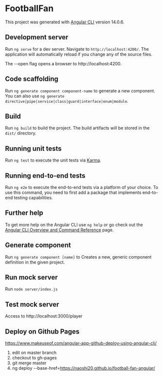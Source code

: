 # FootballFan

This project was generated with [Angular CLI](https://github.com/angular/angular-cli) version 14.0.6.

## Development server

Run `ng serve` for a dev server. Navigate to `http://localhost:4200/`. The application will automatically reload if you change any of the source files.

The --open flag opens a browser to http://localhost:4200.

## Code scaffolding

Run `ng generate component component-name` to generate a new component. You can also use `ng generate directive|pipe|service|class|guard|interface|enum|module`.

## Build

Run `ng build` to build the project. The build artifacts will be stored in the `dist/` directory.

## Running unit tests

Run `ng test` to execute the unit tests via [Karma](https://karma-runner.github.io).

## Running end-to-end tests

Run `ng e2e` to execute the end-to-end tests via a platform of your choice. To use this command, you need to first add a package that implements end-to-end testing capabilities.

## Further help

To get more help on the Angular CLI use `ng help` or go check out the [Angular CLI Overview and Command Reference](https://angular.io/cli) page.

## Generate component

Run `ng generate component [name]` to Creates a new, generic component definition in the given project.

## Run mock server

Run `node server/index.js`

## Test mock server

Access to http://localhost:3000/player

## Deploy on Github Pages

https://www.makeuseof.com/angular-app-github-deploy-using-angular-cli/

1. edit on master branch
2. checkout to gh-pages
3. git merge master
4. ng deploy --base-href=https://naoshi20.github.io/football-fan-angular/
